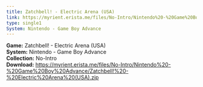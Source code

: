 ```yaml
---
title: Zatchbell! - Electric Arena (USA)
link: https://myrient.erista.me/files/No-Intro/Nintendo%20-%20Game%20Boy%20Advance/Zatchbell!%20-%20Electric%20Arena%20(USA).zip
type: single1
System: Nintendo - Game Boy Advance
---
```

<b>Game:</b> Zatchbell! - Electric Arena (USA)<br>
<b>System:</b> Nintendo - Game Boy Advance<br>
<b>Collection:</b> No-Intro<br>
<b>Download:</b> https://myrient.erista.me/files/No-Intro/Nintendo%20-%20Game%20Boy%20Advance/Zatchbell!%20-%20Electric%20Arena%20(USA).zip